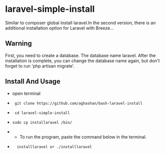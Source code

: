 # laravel-simple-install
Similar to composer global install laravel.In the second version, there is an additional installation option for Laravel with Breeze...
## Warning
First, you need to create a database. The database name laravel. After the installation is complete, you can change the database name again, but don't forget to run 'php artisan migrate'. 
## Install And Usage
- open terminal
- ```
   git clone https://github.com/aghashan/bash-laravel-install
  ```
- ```
   cd laravel-simple-install
   ```
- ```
  sudo cp installaravel /bin/
  ```
- - To run the program, paste the command below in the terminal. 
- ```
    installlaravel or ./installlaravel
    ``` 

